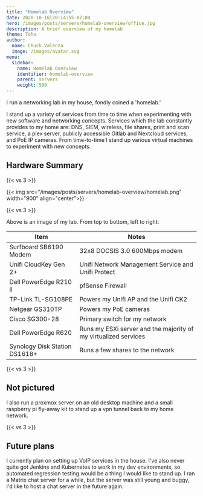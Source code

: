 ```yaml
---
title: "Homelab Overview"
date: 2020-10-16T20:14:55-07:00
hero: /images/posts/servers/homelab-overview/office.jpg
description: A brief overview of my homelab
theme: Toha
author:
  name: Chuck Valenza
  image: /images/avatar.svg
menu:
  sidebar:
    name: Homelab Overview
    identifier: homelab-overview
    parent: servers
    weight: 500
---
```


I run a networking lab in my house, fondly coined a 'homelab.'

I stand up a variety of services from time to time when experimenting with new
software and networking concepts. Services which the lab constantly provides
to my home are: DNS, SIEM, wireless, file shares, print and scan service, a plex
server, publicly accessible Gitlab and Nextcloud services, and PoE IP cameras.
From time-to-time I stand up various virtual machines to experiment with new
concepts.

## Hardware Summary

{{< vs 3 >}}

{{< img src="/images/posts/servers/homelab-overview/homelab.png" width="900" align="center">}}

{{< vs 3 >}}

Above is an image of my lab. From top to bottom, left to right:

| Item                          | Notes                                                           |
| ----------------------------- | --------------------------------------------------------------  |
| Surfboard SB6190 Modem        | 32x8 DOCSIS 3.0 600Mbps modem                                   |
| Unifi CloudKey Gen 2+         | Unifi Network Management Service and Unifi Protect              |
| Dell PowerEdge R210 II        | pfSense Firewall                                                |
| TP-Link TL-SG108PE            | Powers my Unifi AP and the Unifi CK2                            |
| Netgear GS310TP               | Powers my PoE cameras                                           |
| Cisco SG300-28                | Primary switch for my network                                   |
| Dell PowerEdge R620           | Runs my ESXi server and the majority of my virtualized services |
| Synology Disk Station DS1618+ | Runs a few shares to the network                                |

{{< vs 3 >}}

## Not pictured

I also run a proxmox server on an old desktop machine and a small raspberry pi
fly-away kit to stand up a vpn tunnel back to my home network.

{{< vs 3 >}}

## Future plans

I currently plan on setting up VoIP services in the house. I've also never quite
got Jenkins and Kubernetes to work in my dev environments, so automated
regression testing would be a thing I would like to stand up. I ran a Matrix
chat server for a while, but the server was still young and buggy, I'd like to
host a chat server in the future again.

